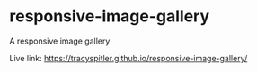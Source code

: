 # responsive-image-gallery
A responsive image gallery

Live link: https://tracyspitler.github.io/responsive-image-gallery/
